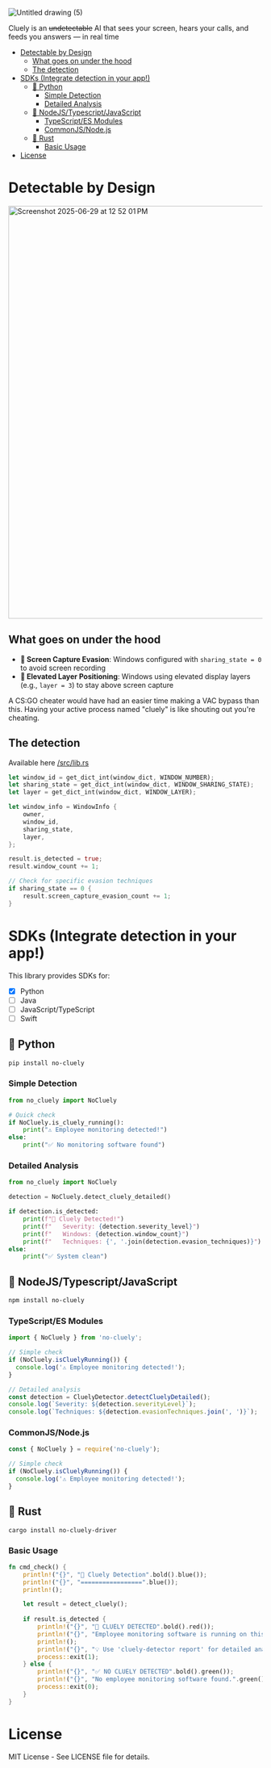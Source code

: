 ![Untitled drawing (5)](https://github.com/user-attachments/assets/6a3730e3-5d5e-4d6a-b486-58d74307a31d)

Cluely is an ~~undetectable~~ AI that sees your screen, hears your calls, and feeds you answers — in real time

- [Detectable by Design](#detectable-by-design)
  - [What goes on under the hood](#what-goes-on-under-the-hood)
  - [The detection](#the-detection)
- [SDKs (Integrate detection in your app!)](#sdks-integrate-detection-in-your-app)
  - [🐍  Python](#--python)
    - [Simple Detection](#simple-detection)
    - [Detailed Analysis](#detailed-analysis)
  - [🎯 NodeJS/Typescript/JavaScript](#-nodejstypescriptjavascript)
    - [TypeScript/ES Modules](#typescriptes-modules)
    - [CommonJS/Node.js](#commonjsnodejs)
  - [🦀 Rust](#-rust)
    - [Basic Usage](#basic-usage)
- [License](#license)

# Detectable by Design
<img width="818" alt="Screenshot 2025-06-29 at 12 52 01 PM" src="https://github.com/user-attachments/assets/5f222b62-d113-4543-8da9-e3e105d9558b" />


## What goes on under the hood
- **🚫 Screen Capture Evasion**: Windows configured with `sharing_state = 0` to avoid screen recording
- **🔼 Elevated Layer Positioning**: Windows using elevated display layers (e.g., `layer = 3`) to stay above screen capture

A CS:GO cheater would have had an easier time making a VAC bypass than this. Having your active process named "cluely" is like shouting out you're cheating.

## The detection

Available here [/src/lib.rs](https://github.com/terminalsin/no-cluely/blob/master/src/lib.rs)
```rust
let window_id = get_dict_int(window_dict, WINDOW_NUMBER);
let sharing_state = get_dict_int(window_dict, WINDOW_SHARING_STATE);
let layer = get_dict_int(window_dict, WINDOW_LAYER);

let window_info = WindowInfo {
    owner,
    window_id,
    sharing_state,
    layer,
};

result.is_detected = true;
result.window_count += 1;

// Check for specific evasion techniques
if sharing_state == 0 {
    result.screen_capture_evasion_count += 1;
}
```

# SDKs (Integrate detection in your app!)

This library provides SDKs for:
- [x] Python
- [ ] Java
- [ ] JavaScript/TypeScript
- [ ] Swift

## 🐍  Python
```bash
pip install no-cluely
```

### Simple Detection
```python
from no_cluely import NoCluely

# Quick check
if NoCluely.is_cluely_running():
    print("⚠️ Employee monitoring detected!")
else:
    print("✅ No monitoring software found")
```

### Detailed Analysis
```python
from no_cluely import NoCluely

detection = NoCluely.detect_cluely_detailed()

if detection.is_detected:
    print(f"🚨 Cluely Detected!")
    print(f"   Severity: {detection.severity_level}")
    print(f"   Windows: {detection.window_count}")
    print(f"   Techniques: {', '.join(detection.evasion_techniques)}")
else:
    print("✅ System clean")
```

## 🎯 NodeJS/Typescript/JavaScript

```bash
npm install no-cluely
```

### TypeScript/ES Modules
```typescript
import { NoCluely } from 'no-cluely';

// Simple check
if (NoCluely.isCluelyRunning()) {
  console.log('⚠️ Employee monitoring detected!');
}

// Detailed analysis
const detection = CluelyDetector.detectCluelyDetailed();
console.log(`Severity: ${detection.severityLevel}`);
console.log(`Techniques: ${detection.evasionTechniques.join(', ')}`);
```

### CommonJS/Node.js
```javascript
const { NoCluely } = require('no-cluely');

// Simple check
if (NoCluely.isCluelyRunning()) {
  console.log('⚠️ Employee monitoring detected!');
}
```

## 🦀 Rust
```
cargo install no-cluely-driver
```

### Basic Usage


```rust
fn cmd_check() {
    println!("{}", "🎯 Cluely Detection".bold().blue());
    println!("{}", "=================".blue());
    println!();

    let result = detect_cluely();
    
    if result.is_detected {
        println!("{}", "🚨 CLUELY DETECTED".bold().red());
        println!("{}", "Employee monitoring software is running on this system.".red());
        println!();
        println!("{}", "💡 Use 'cluely-detector report' for detailed analysis".yellow());
        process::exit(1);
    } else {
        println!("{}", "✅ NO CLUELY DETECTED".bold().green());
        println!("{}", "No employee monitoring software found.".green());
        process::exit(0);
    }
}
```


# License

MIT License - See LICENSE file for details.
